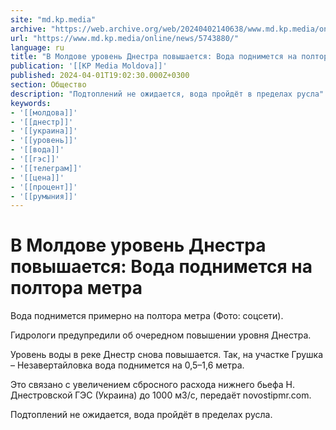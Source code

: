 ```yaml
---
site: "md.kp.media"
archive: "https://web.archive.org/web/20240402140638/www.md.kp.media/online/news/5743880/"
url: "https://www.md.kp.media/online/news/5743880/"
language: ru
title: "В Молдове уровень Днестра повышается: Вода поднимется на полтора метра"
publication: '[[KP Media Moldova]]'
published: 2024-04-01T19:02:30.000Z+0300
section: Общество
description: "Подтоплений не ожидается, вода пройдёт в пределах русла"
keywords:
- '[[молдова]]'
- '[[днестр]]'
- '[[украина]]'
- '[[уровень]]'
- '[[вода]]'
- '[[гэс]]'
- '[[телеграм]]'
- '[[цена]]'
- '[[процент]]'
- '[[румыния]]'
---
```


# В Молдове уровень Днестра повышается: Вода поднимется на полтора метра

Вода поднимется примерно на полтора метра (Фото: соцсети).

Гидрологи предупредили об очередном повышении уровня Днестра.

Уровень воды в реке Днестр снова повышается. Так, на участке Грушка – Незавертайловка вода поднимется на 0,5–1,6 метра.

Это связано с увеличением сбросного расхода нижнего бьефа Н. Днестровской ГЭС (Украина) до 1000 м3/с, передаёт novostipmr.com.

Подтоплений не ожидается, вода пройдёт в пределах русла.